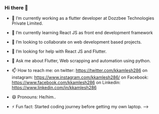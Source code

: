 ### Hi there 👋

- 🔭 I’m currently working as a flutter developer at Dozzbee Technologies Private Limited.
- 🌱 I’m currently learning React JS as front end development framework
- 👯 I’m looking to collaborate on web development based projects.
- 🤔 I’m looking for help with React JS and Flutter.
- 💬 Ask me about Flutter,  Web scrapping and automation using python.

- 📫 How to reach me: 
on twitter: https://twitter.com/kkamlesh286
on instagram: https://www.instagram.com/kkamlesh286/
on Facebook: https://www.facebook.com/kkamlesh286
on Linkedin: https://www.linkedin.com/in/kkamlesh286

- 😄 Pronouns: He/him.. 


- ⚡ Fun fact: Started coding journey before getting my own laptop.
-->
